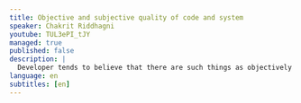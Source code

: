 ```yaml
---
title: Objective and subjective quality of code and system
speaker: Chakrit Riddhagni
youtube: TUL3ePI_tJY
managed: true
published: false
description: |
  Developer tends to believe that there are such things as objectively good code and system design. There are things such as best practices that can apply to every system regardless of context. This belief, while not completely false, is not completely true. In this talk, I will bring you to explore a characteristic is objectively high quality code and system. We also going to explore a characteristic of subjectively high quality code and system. And by exploring these two side of spectrum, we can see why subjectivity matters and how much does it matter to code and design. Therefore, we can understand which kind of practices need to be adjusted based on context and what kind of practices ring true to any type of software.
language: en
subtitles: [en]
---
```

